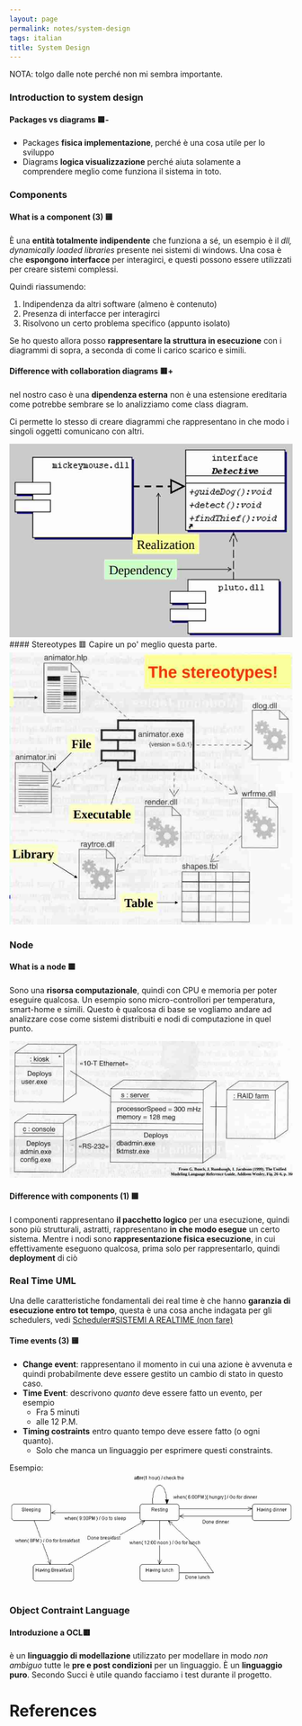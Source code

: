 ```yaml
---
layout: page
permalink: notes/system-design
tags: italian
title: System Design
---
```


NOTA: tolgo dalle note perché non mi sembra importante.
### Introduction to system design
#### Packages vs diagrams 🟩-
- Packages **fisica implementazione**, perché è una cosa utile per lo sviluppo
- Diagrams **logica visualizzazione** perché aiuta solamente a comprendere meglio come funziona il sistema in toto.

### Components

#### What is a component (3) 🟨
È una **entità totalmente indipendente** che funziona a sé, un esempio è il *dll, dynamically loaded libraries* presente nei sistemi di windows.
Una cosa è che **espongono interfacce** per interagirci, e questi possono essere utilizzati per creare sistemi complessi.

Quindi riassumendo:
1. Indipendenza da altri software (almeno è contenuto)
2. Presenza di interfacce per interagirci
3. Risolvono un certo problema specifico (appunto isolato)

Se ho questo allora posso **rappresentare la struttura in esecuzione** con i diagrammi di sopra, a seconda di come li carico scarico e simili.


#### Difference with collaboration diagrams 🟥+
nel nostro caso è una **dipendenza esterna** non è una estensione ereditaria come potrebbe sembrare se lo analizziamo come class diagram.

Ci permette lo stesso di creare diagrammi che rappresentano in che modo i singoli oggetti comunicano con altri.

<img src="/images/notes/Unified Modeling Language-1697541168878.jpeg" alt="Unified Modeling Language-1697541168878">
#### Stereotypes 🟥
Capire un po' meglio questa parte.

<img src="/images/notes/Unified Modeling Language-1697541340381.jpeg" alt="Unified Modeling Language-1697541340381">

### Node
#### What is a node 🟩
Sono una **risorsa computazionale**, quindi con CPU e memoria per poter eseguire qualcosa.
Un esempio sono micro-controllori per temperatura, smart-home e simili. Questo è qualcosa di base se vogliamo andare ad analizzare cose come sistemi distribuiti e nodi di computazione in quel punto.

<img src="/images/notes/Unified Modeling Language-1697541598371.jpeg" alt="Unified Modeling Language-1697541598371">

#### Difference with components (1) 🟩
I componenti rappresentano **il pacchetto logico** per una esecuzione, quindi sono più strutturali, astratti, rappresentano **in che modo esegue** un certo sistema.
Mentre i nodi sono **rappresentazione fisica esecuzione**, in cui effettivamente eseguono qualcosa, prima solo per rappresentarlo, quindi **deployment** di ciò

### Real Time UML
Una delle caratteristiche fondamentali dei real time è che hanno **garanzia di esecuzione entro tot tempo**, questa è una cosa anche indagata per gli schedulers, vedi [Scheduler#SISTEMI A REALTIME (non fare)](/notes/scheduler#sistemi-a-realtime-(non-fare))

#### Time events (3) 🟨
- **Change event**: rappresentano il momento in cui una azione è avvenuta e quindi probabilmente deve essere gestito un cambio di stato in questo caso.
- **Time Event**: descrivono *quanto* deve essere fatto un evento, per esempio
	- Fra 5 minuti
	- alle 12 P.M.
- **Timing costraints** entro quanto tempo deve essere fatto (o ogni quanto).
	- Solo che manca un linguaggio per esprimere questi constraints.

Esempio:
<img src="/images/notes/Unified Modeling Language-1697541728317.jpeg" alt="Unified Modeling Language-1697541728317">

### Object Contraint Language
#### Introduzione a OCL🟥
è un **linguaggio di modellazione** utilizzato per modellare in modo *non ambiguo* tutte le **pre e post condizioni** per un linguaggio.
È un **linguaggio puro**. Secondo Succi è utile quando facciamo i test durante il progetto.



# References